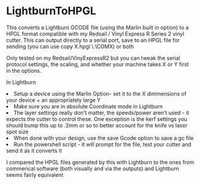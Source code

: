 # LightburnToHPGL

This converts a Lightburn GCODE file (using the Marlin built in option) to a HPGL format compatible with my Redsail / Vinyl Express R Series 2 vinyl cutter.
This can output directly to a serial port, save to an HPGL file for sending (you can use copy X.hpgl \\.\COMX) or both

Only tested on my Redsail/VinyExpressR2 but you can tweak the serial protocol settings, the scaling, and whether your machine takes X or Y first in the options.

In Lightburn
<li>Setup a device using the Marlin Option- set it to the X dimmensions of your device + an appropriately large Y</li>
<li>Make sure you are in absolute Coordinate mode in Lightburn</li>
<li>The layer settings really don't matter, the speeds/power aren't used - it expects the cutter to control these. One exception is the kerf settings you should bump this up to .2mm or so to better account for the knife vs laser spot size</li>
<li>When done with your design, use the save Gcode option to save a gc file</li>
<li>Run the powershell script - it will prompt for the file, test your cutter and send it as it converts it</li>

I compared the HPGL files generated by this with Lightburn to the ones from commerical software (both visually and via the outputs) and Lightburn seems fairly equivalent
